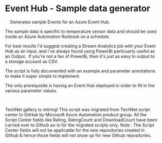 ﻿Event Hub - Sample data generator
=================================

            




 
 
Generates sample Events for an Azure Event Hub.




The sample data is specific to temperature sensor data and should be used inside an Azure Automation Runbook on a schedule.


For best results I'd suggest creating a Stream Analytics job with your Event Hub as an input, and i've always found using PowerBi particuarly useful as an Output.  If you're not a fan of PowerBi, then it's just as easy to output to a storage account
 as CSV.


The script is fully documented with an example and parameter annotations to make it super simple to implement.


The only prerequisite is having an Event Hub deployed in order to fill in the various parameter values.


 


        
    
TechNet gallery is retiring! This script was migrated from TechNet script center to GitHub by Microsoft Azure Automation product group. All the Script Center fields like Rating, RatingCount and DownloadCount have been carried over to Github as-is for the migrated scripts only. Note : The Script Center fields will not be applicable for the new repositories created in Github & hence those fields will not show up for new Github repositories.
